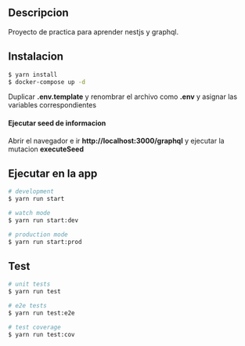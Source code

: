 ## Descripcion

Proyecto de practica para aprender nestjs y graphql.

## Instalacion

```bash
$ yarn install
$ docker-compose up -d
```
Duplicar **.env.template** y renombrar el archivo como **.env** y asignar las variables correspondientes

#### Ejecutar seed de informacion
Abrir el navegador e ir **http://localhost:3000/graphql** y ejecutar la mutacion __executeSeed__

## Ejecutar en la app

```bash
# development
$ yarn run start

# watch mode
$ yarn run start:dev

# production mode
$ yarn run start:prod
```

## Test

```bash
# unit tests
$ yarn run test

# e2e tests
$ yarn run test:e2e

# test coverage
$ yarn run test:cov
```
